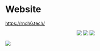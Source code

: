 # Website
https://rnch6.tech/




<p align="center">
<a  href="https://mail.google.com/mail/u/0/?fs=1&tf=cm&source=mailto&to=pconocimientosmx@gmail.com"  target="_blank"><img  src="https://img.shields.io/badge/-Email-D02929?style=for-the-badge&logo=gmail&logoColor=white"></a>
<a  href="https://www.https://www.linkedin.com/in/ricardo-nieto-ch%C3%A1vez-293617213/"  target="_blank"><img  src="https://img.shields.io/badge/-LinkedIn-D02929?style=for-the-badge&logo=linkedin&logoColor=white"></a>
<a  href="https://www.instagram.com/ricardonieto6/"  target="_blank"><img  src="https://img.shields.io/badge/-Instagram-D02929?style=for-the-badge&logo=instagram&logoColor=white"></a>

<a  href="https://twitter.com/ricardonietoch6"  target="_blank"><img src="https://img.shields.io/badge/Twitter-D02929?style=for-the-badge&logo=twitter&logoColor=white"></a>
</p>
